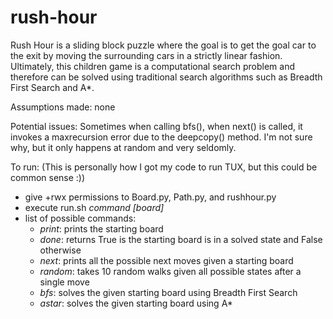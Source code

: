 # rush-hour
Rush Hour is a sliding block puzzle where the goal is to get the goal car to the exit by moving the surrounding cars in a strictly linear fashion. Ultimately, this children game is a computational search problem and therefore can be solved using traditional search algorithms such as Breadth First Search and A*.

Assumptions made: none

Potential issues: Sometimes when calling bfs(), when next() is called, it invokes a maxrecursion error due to the deepcopy() method. 
				  I'm not sure why, but it only happens at random and very seldomly.

To run: (This is personally how I got my code to run TUX, but this could be common sense :))
* give +rwx permissions to Board.py, Path.py, and rushhour.py
* execute run.sh *command* *[board]*
* list of possible commands:
  - *print*: prints the starting board
  - *done*: returns True is the starting board is in a solved state and False otherwise
  - *next*: prints all the possible next moves given a starting board
  - *random*: takes 10 random walks given all possible states after a single move
  - *bfs*: solves the given starting board using Breadth First Search
  - *astar*: solves the given starting board using A*

